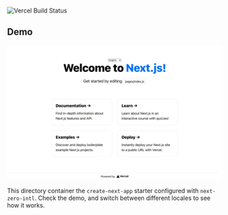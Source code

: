 ![Vercel Build Status](https://vercel-status.herokuapp.com/jaisharx/next-zero-intl)

## Demo

[![Portfolio Homepage][product-screenshot]](https://next-zero-intl-demo.vercel.app/)

This directory container the `create-next-app` starter configured with `next-zero-intl`. Check the demo, and switch between different locales to see how it works.

[product-screenshot]: ./public/preview.png
